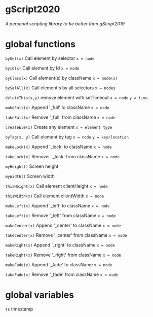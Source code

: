 # gScript2020
<h6>A personal scripting library to be better than gScript2019<h6>

<h1>global functions</h1>
<p><code>bySel(x)</code> Call element by selector <code>x = node</code></p>
<p><code>byId(x)</code> Call element by Id <code>x = node</code></p>
<p><code>byClass(x)</code> Call element(s) by className <code>x = node(s)</code></p>
<p><code>bySelAll(x)</code> Call element's by all selectors <code>x = nodes</code></p>
<p><code>deleteThis(x,y)</code> remove element with setTimeout <code>x = node</code>&nbsp;<code>y = time</code></p>
<p><code>makeFull(x)</code> Append '_full' to className <code>x = node</code></p>
<p><code>takeFull(x)</code> Remove '_full' from className <code>x = node</code></p>
<p><code>createEle(x)</code> Create any element <code>x = element type</code></p>
<p><code>byTag(x, y)</code> Call element by tag <code>x = node</code>&nbsp;<code>y = key/location</code></p>
<p><code>makeLock(x)</code> Append '_lock' to className <code>x = node</code></p>
<p><code>takeLock(x)</code> Remover '_lock' from className <code>x = node</code></p>
<p><code>myHeight()</code> Screen height </p>
<p><code>myWidth()</code> Screen width </p>
<p><code>thisHeight(x)</code> Call element clientHeight <code>x = node</code></p>
<p><code>thisWidth(x)</code> Call element clientWidth <code>x = node</code></p>
<p><code>makeLeft(x)</code> Append '_left' to className <code>x = node</code></p>
<p><code>takeLeft(x)</code> Remove '_left' from className <code>x = node</code></p>
<p><code>makeCenter(x)</code> Append '_center' to className <code>x = node</code></p>
<p><code>takeCenter(x)</code> Remove '_center' from className <code>x = node</code></p>
<p><code>makeRight(x)</code> Append '_right' to className <code>x = node</code></p>
<p><code>takeRight(x)</code> Remove '_right' from className <code>x = node</code></p>
<p><code>makeFade(x)</code> Append '_fade' to className <code>x = node</code></p>
<p><code>takeFade(x)</code> Remove '_fade' from className <code>x = node</code></p>

<h1>global variables</h1>
<p><code>ts</code> timestamp </p>
